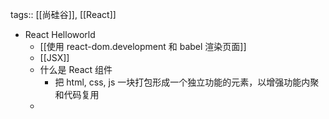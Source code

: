 tags:: [[尚硅谷]], [[React]]

- React Helloworld
	- [[使用 react-dom.development 和 babel 渲染页面]]
	- [[JSX]]
	- 什么是 React 组件
		- 把 html, css, js 一块打包形成一个独立功能的元素，以增强功能内聚和代码复用
	-